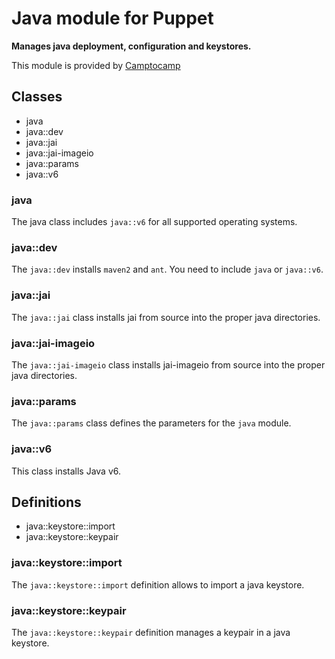 # Java module for Puppet

**Manages java deployment, configuration and keystores.**

This module is provided by [Camptocamp](http://www.camptocamp.com/)

## Classes

 * java
 * java::dev
 * java::jai
 * java::jai-imageio
 * java::params
 * java::v6

### java

The java class includes `java::v6` for all supported operating systems.

### java::dev

The `java::dev` installs `maven2` and `ant`. You need to include `java` or `java::v6`.

### java::jai

The `java::jai` class installs jai from source into the proper java directories.

### java::jai-imageio

The `java::jai-imageio` class installs jai-imageio from source into the proper java directories.

### java::params

The `java::params` class defines the parameters for the `java` module.

### java::v6

This class installs Java v6.

## Definitions

 * java::keystore::import
 * java::keystore::keypair

### java::keystore::import

The `java::keystore::import` definition allows to import a java keystore.

### java::keystore::keypair

The `java::keystore::keypair` definition manages a keypair in a java keystore.
